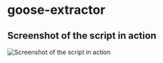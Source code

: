 # goose-extractor
## Screenshot of the script in action
![Screenshot of the script in action](https://github.com/shivam043/goose-extractor/blob/master/extract.png)

